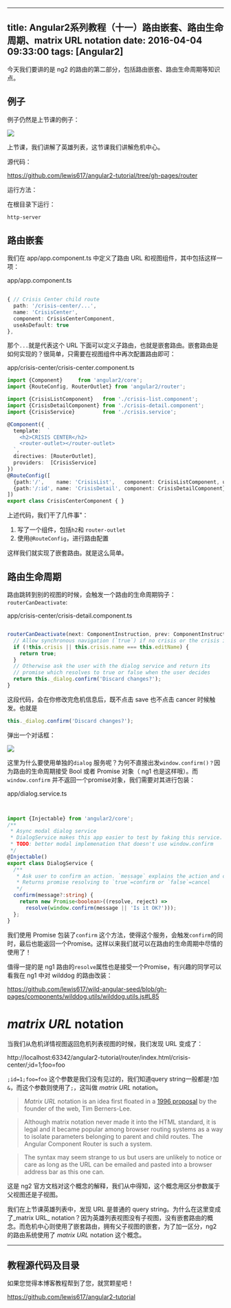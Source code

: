 
---
title: Angular2系列教程（十一）路由嵌套、路由生命周期、matrix URL notation
date: 2016-04-04 09:33:00
tags: [Angular2]
---

今天我们要讲的是 ng2 的路由的第二部分，包括路由嵌套、路由生命周期等知识点。

<!--more-->

## 例子

例子仍然是上节课的例子：

![](https://ws2.sinaimg.cn/large/83900b4egw1f9xjj733w0j20bc0a8dgz.jpg)

上节课，我们讲解了英雄列表，这节课我们讲解危机中心。

源代码：

<https://github.com/lewis617/angular2-tutorial/tree/gh-pages/router>

运行方法：

在根目录下运行：

```sh
http-server
```

##  路由嵌套

我们在 app/app.component.ts 中定义了路由 URL 和视图组件，其中包括这样一项：

app/app.component.ts

```ts
    
{ // Crisis Center child route
  path: '/crisis-center/...',
  name: 'CrisisCenter',
  component: CrisisCenterComponent,
  useAsDefault: true
},
```

那个`...`就是代表这个 URL 下面可以定义子路由，也就是嵌套路由。嵌套路由是如何实现的？很简单，只需要在视图组件中再次配置路由即可：

app/crisis-center/crisis-center.component.ts

```ts
import {Component}     from 'angular2/core';
import {RouteConfig, RouterOutlet} from 'angular2/router';

import {CrisisListComponent}   from './crisis-list.component';
import {CrisisDetailComponent} from './crisis-detail.component';
import {CrisisService}         from './crisis.service';

@Component({
  template:  `
    <h2>CRISIS CENTER</h2>
    <router-outlet></router-outlet>
  `,
  directives: [RouterOutlet],
  providers:  [CrisisService]
})
@RouteConfig([
  {path:'/',    name: 'CrisisList',   component: CrisisListComponent, useAsDefault: true},
  {path:'/:id', name: 'CrisisDetail', component: CrisisDetailComponent}
])
export class CrisisCenterComponent { }

```

上述代码，我们干了几件事"：

  1. 写了一个组件，包括`h2`和 `router-outlet`
  2. 使用`@RouteConfig`，进行路由配置

这样我们就实现了嵌套路由。就是这么简单。

## 路由生命周期

路由跳转到别的视图的时候，会触发一个路由的生命周期钩子：`routerCanDeactivate`:

app/crisis-center/crisis-detail.component.ts  

```ts

routerCanDeactivate(next: ComponentInstruction, prev: ComponentInstruction) : any {
  // Allow synchronous navigation (`true`) if no crisis or the crisis is unchanged.
  if (!this.crisis || this.crisis.name === this.editName) {
    return true;
  }
  // Otherwise ask the user with the dialog service and return its
  // promise which resolves to true or false when the user decides
  return this._dialog.confirm('Discard changes?');
}
```

这段代码，会在你修改完危机信息后，既不点击 save 也不点击 cancer 时候触发。也就是

```ts
this._dialog.confirm('Discard changes?');
```

弹出一个对话框：

![](https://ws1.sinaimg.cn/large/83900b4egw1f9xjj4z6gkj20c8058jrg.jpg)

这里为什么要使用单独的`dialog` 服务呢？为何不直接出发`window.confirm()？`因为路由的生命周期接受 Bool 或者 Promise 对象（ ng1 也是这样哦）。而`window.confirm` 并不返回一个promise对象，我们需要对其进行包装：  

app/dialog.service.ts

```ts
    

import {Injectable} from 'angular2/core';
/**
 * Async modal dialog service
 * DialogService makes this app easier to test by faking this service.
 * TODO: better modal implemenation that doesn't use window.confirm
 */
@Injectable()
export class DialogService {
  /**
   * Ask user to confirm an action. `message` explains the action and choices.
   * Returns promise resolving to `true`=confirm or `false`=cancel
   */
  confirm(message?:string) {
    return new Promise<boolean>((resolve, reject) =>
      resolve(window.confirm(message || 'Is it OK?')));
  };
}
```
我们使用 Promise 包装了`confirm` 这个方法，使得这个服务，会触发`confirm`的同时，最后也能返回一个Promise。这样以来我们就可以在路由的生命周期中尽情的使用了！

值得一提的是 ng1 路由的`resolve`属性也是接受一个Promise，有兴趣的同学可以看我在 ng1 中对 wilddog 的路由改装：

https://github.com/lewis617/wild-angular-seed/blob/gh-pages/components/wilddog.utils/wilddog.utils.js#L85

# _matrix URL_ notation

当我们从危机详情视图返回危机列表视图的时候，我们发现 URL 变成了：

http://localhost:63342/angular2-tutorial/router/index.html/crisis-center/;id=1;foo=foo

`;id=1;foo=foo` 这个参数是我们没有见过的，我们知道query string一般都是`?`加`&`，而这个参数则使用了`;`，这叫做 _matrix URL_ notation。  

> _Matrix URL_ notation is an idea first floated in a [1996 proposal](http://www.w3.org/DesignIssues/MatrixURIs.html) by the founder of
the web, Tim Berners-Lee.

> Although matrix notation never made it into the HTML standard, it is legal
and it became popular among browser routing systems as a way to isolate
parameters belonging to parent and child routes. The Angular Component Router
is such a system.

> The syntax may seem strange to us but users are unlikely to notice or care
as long as the URL can be emailed and pasted into a browser address bar as
this one can.

这是 ng2 官方文档对这个概念的解释，我们从中得知，这个概念用区分参数属于父视图还是子视图。

我们在上节课英雄列表中，发现 URL 是普通的 query string。为什么在这里变成了_matrix URL_ notation？因为英雄列表视图没有子视图，没有嵌套路由的概念。而危机中心则使用了嵌套路由，拥有父子视图的嵌套，为了加一区分，ng2 的路由系统使用了 _matrix URL_  notation 这个概念。

* * *

## 教程源代码及目录

如果您觉得本博客教程帮到了您，就赏颗星吧！

https://github.com/lewis617/angular2-tutorial



